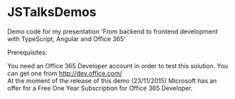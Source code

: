 # JSTalksDemos
Demo code for my presentation 'From backend to frontend development with TypeScript, Angular and Office 365'

Prerequisites:

You need an Office 365 Developer account in order to test this solution. You can get one from <a href="http://dev.office.com">http://dev.office.com/</a><br />
At the moment of the release of this demo (23/11/2015) Microsoft has an offer for a Free One Year Subscription for Office 365 Developer.
